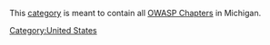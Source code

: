 This [category](:Special:Categories "wikilink") is meant to contain all
[OWASP Chapters](:Category:OWASP_Chapter "wikilink") in Michigan.

[Category:United States](Category:United_States "wikilink")